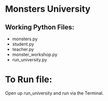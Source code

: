 # Monsters University

## Working Python Files:
- monsters.py
- student.py
- teacher.py
- monster_workshop.py
- run_university.py

# To Run file:
Open up run_university and run via the Terminal.
